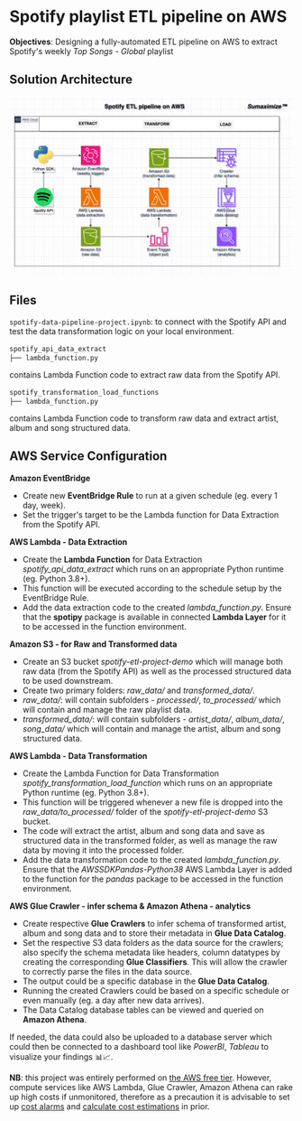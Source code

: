 # Spotify playlist ETL pipeline on AWS
**Objectives**: Designing a fully-automated ETL pipeline on AWS to extract Spotify's weekly _Top Songs - Global_ playlist

## Solution Architecture
![solution architecture](./spotify-playlist-etl-pipeline-aws.png)

## Files
`spotify-data-pipeline-project.ipynb`: to connect with the Spotify API and test the data transformation logic on your local environment.

```
spotify_api_data_extract
├── lambda_function.py
```
contains Lambda Function code to extract raw data from the Spotify API.
```
spotify_transformation_load_functions
├── lambda_function.py
```
contains Lambda Function code to transform raw data and extract artist, album and song structured data.


## AWS Service Configuration
**Amazon EventBridge**
- Create new **EventBridge Rule** to run at a given schedule (eg. every 1 day, week).
- Set the trigger's target to be the Lambda function for Data Extraction from the Spotify API.

**AWS Lambda - Data Extraction**
- Create the **Lambda Function** for Data Extraction _spotify_api_data_extract_ which runs on an appropriate Python runtime (eg. Python 3.8+).
- This function will be executed according to the schedule setup by the EventBridge Rule.
- Add the data extraction code to the created _lambda_function.py_. Ensure that the **spotipy** package is available in connected **Lambda Layer** for it to be accessed in the function environment.

**Amazon S3 - for Raw and Transformed data**
- Create an S3 bucket _spotify-etl-project-demo_ which will manage both raw data (from the Spotify API) as well as the processed structured data to be used downstream.
- Create two primary folders: _raw_data/_ and _transformed_data/_. 
- _raw\_data/_: will contain subfolders - _processed/_, _to_processed/_ which will contain and manage the raw playlist data.
- _transformed\_data/_: will contain subfolders - _artist\_data/_, _album\_data/_, _song\_data/_ which will contain and manage the artist, album and song structured data.

**AWS Lambda - Data Transformation**
- Create the Lambda Function for Data Transformation _spotify_transformation_load_function_ which runs on an appropriate Python runtime (eg. Python 3.8+).
- This function will be triggered whenever a new file is dropped into the _raw_data/to_processed/_ folder of the _spotify-etl-project-demo_ S3 bucket.
- The code will extract the artist, album and song data and save as structured data in the transformed folder, as well as manage the raw data by moving it into the processed folder.
- Add the data transformation code to the created _lambda_function.py_. Ensure that the _AWSSDKPandas-Python38_ AWS Lambda Layer is added to the function for the _pandas_ package to be accessed in the function environment.

**AWS Glue Crawler - infer schema & Amazon Athena - analytics**
- Create respective **Glue Crawlers** to infer schema of transformed artist, album and song data and to store their metadata in **Glue Data Catalog**.
- Set the respective S3 data folders as the data source for the crawlers; also specify the schema metadata like headers, column datatypes by creating the corresponding **Glue Classifiers**. This will allow the crawler to correctly parse the files in the data source.
- The output could be a specific database in the **Glue Data Catalog**.
- Running the created Crawlers could be based on a specific schedule or even manually (eg. a day after new data arrives).
- The Data Catalog database tables can be viewed and queried on **Amazon Athena**.

If needed, the data could also be uploaded to a database server which could then be connected to a dashboard tool like _PowerBI_, _Tableau_ to visualize your findings 📊📈.

**NB**: this project was entirely performed on [the AWS free tier](https://aws.amazon.com/free/). However, compute services like AWS Lambda, Glue Crawler, Amazon Athena can rake up high costs if unmonitored, therefore as a precaution it is advisable to set up [cost alarms](https://aws.amazon.com/cloudwatch/) and [calculate cost estimations](https://calculator.aws/#/) in prior.


